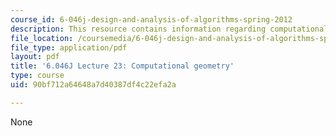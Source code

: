 ```yaml
---
course_id: 6-046j-design-and-analysis-of-algorithms-spring-2012
description: This resource contains information regarding computational geometry.
file_location: /coursemedia/6-046j-design-and-analysis-of-algorithms-spring-2012/90bf712a64648a7d40387df4c22efa2a_MIT6_046JS12_lec23.pdf
file_type: application/pdf
layout: pdf
title: '6.046J Lecture 23: Computational geometry'
type: course
uid: 90bf712a64648a7d40387df4c22efa2a

---
```

None